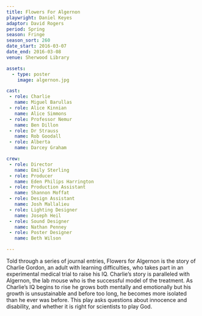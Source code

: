 ```yaml
---
title: Flowers For Algernon
playwright: Daniel Keyes
adaptor: David Rogers
period: Spring
season: Fringe
season_sort: 260
date_start: 2016-03-07
date_end: 2016-03-08
venue: Sherwood Library

assets:
  - type: poster
    image: algernon.jpg

cast:
 - role: Charlie
   name: Miguel Barullas
 - role: Alice Kinnian
   name: Alice Simmons
 - role: Professor Nemur
   name: Ben Dillon
 - role: Dr Strauss
   name: Rob Goodall
 - role: Alberta
   name: Darcey Graham

crew:
 - role: Director
   name: Emily Sterling
 - role: Producer
   name: Eden Philips Harrington
 - role: Production Assistant
   name: Shannon Moffat
 - role: Design Assistant
   name: Josh Mallalieu
 - role: Lighting Designer
   name: Joseph Heil
 - role: Sound Designer
   name: Nathan Penney
 - role: Poster Designer
   name: Beth Wilson

---
```


Told through a series of journal entries, Flowers for Algernon is the story of Charlie Gordon, an adult with learning difficulties, who takes part in an experimental medical trial to raise his IQ. Charlie’s story is paralleled with Algernon, the lab mouse who is the successful model of the treatment. As Charlie’s IQ begins to rise he grows both mentally and emotionally but his growth is unsustainable and before too long, he becomes more isolated than he ever was before. This play asks questions about innocence and disability, and whether it is right for scientists to play God.
